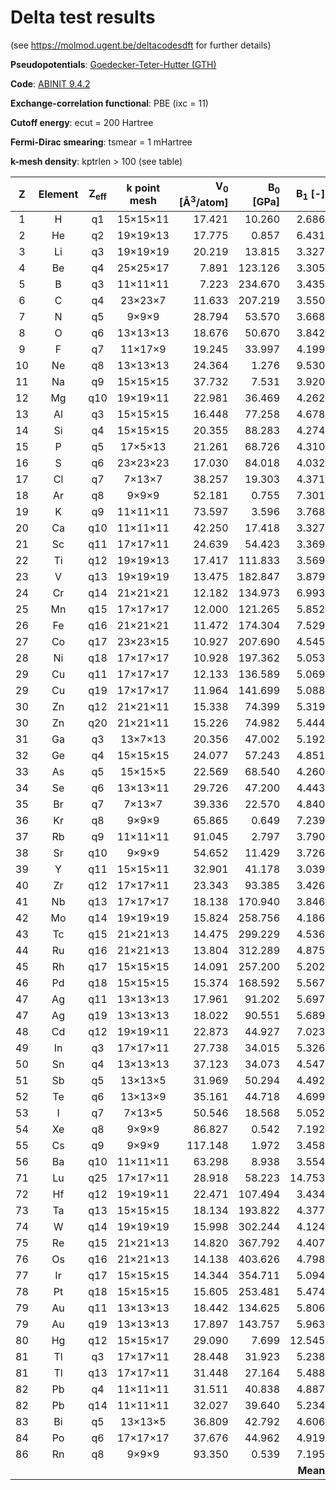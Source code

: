 # Delta test results

(see https://molmod.ugent.be/deltacodesdft for further details)

**Pseudopotentials**: [Goedecker-Teter-Hutter (GTH)](https://github.com/cp2k/cp2k-data/tree/413cdf9f270c8af920b6cab189d14e21a15e70ea/potentials/Goedecker/abinit/pbe)

**Code**: [ABINIT 9.4.2](https://www.abinit.org)

**Exchange-correlation functional**: PBE (ixc = 11)

**Cutoff energy**: ecut = 200 Hartree

**Fermi-Dirac smearing**: tsmear = 1 mHartree

**k-mesh density**: kptrlen > 100 (see table)

| Z | Element | Z<sub>eff</sub> | k point mesh | V<sub>0</sub> [&Aring;<sup>3</sup>/atom] | B<sub>0</sub> [GPa] | B<sub>1</sub> [-] | Delta [meV/atom] |
|  :---: | :---: | :---: | :---: | ---: | ---: | ---: | ---: |
|   1 |  H |   q1 | 15&times;15&times;11 |   17.421 |   10.260 |    2.686 |    0.072 |
|   2 | He |   q2 | 19&times;19&times;13 |   17.775 |    0.857 |    6.431 |    0.001 |
|   3 | Li |   q3 | 19&times;19&times;19 |   20.219 |   13.815 |    3.327 |    0.003 |
|   4 | Be |   q4 | 25&times;25&times;17 |    7.891 |  123.126 |    3.305 |    0.484 |
|   5 |  B |   q3 | 11&times;11&times;11 |    7.223 |  234.670 |    3.435 |    0.923 |
|   6 |  C |   q4 |  23&times;23&times;7 |   11.633 |  207.219 |    3.550 |    0.212 |
|   7 |  N |   q5 |    9&times;9&times;9 |   28.794 |   53.570 |    3.668 |    1.093 |
|   8 |  O |   q6 | 13&times;13&times;13 |   18.676 |   50.670 |    3.842 |    1.290 |
|   9 |  F |   q7 |  11&times;17&times;9 |   19.245 |   33.997 |    4.199 |    0.595 |
|  10 | Ne |   q8 | 13&times;13&times;13 |   24.364 |    1.276 |    9.530 |    0.021 |
|  11 | Na |   q9 | 15&times;15&times;15 |   37.732 |    7.531 |    3.920 |    0.437 |
|  12 | Mg |  q10 | 19&times;19&times;11 |   22.981 |   36.469 |    4.262 |    0.389 |
|  13 | Al |   q3 | 15&times;15&times;15 |   16.448 |   77.258 |    4.678 |    0.544 |
|  14 | Si |   q4 | 15&times;15&times;15 |   20.355 |   88.283 |    4.274 |    1.906 |
|  15 |  P |   q5 |  17&times;5&times;13 |   21.261 |   68.726 |    4.310 |    3.139 |
|  16 |  S |   q6 | 23&times;23&times;23 |   17.030 |   84.018 |    4.032 |    2.836 |
|  17 | Cl |   q7 |   7&times;13&times;7 |   38.257 |   19.303 |    4.371 |    2.644 |
|  18 | Ar |   q8 |    9&times;9&times;9 |   52.181 |    0.755 |    7.301 |    0.033 |
|  19 |  K |   q9 | 11&times;11&times;11 |   73.597 |    3.596 |    3.768 |    0.081 |
|  20 | Ca |  q10 | 11&times;11&times;11 |   42.250 |   17.418 |    3.327 |    0.212 |
|  21 | Sc |  q11 | 17&times;17&times;11 |   24.639 |   54.423 |    3.369 |    0.225 |
|  22 | Ti |  q12 | 19&times;19&times;13 |   17.417 |  111.833 |    3.569 |    0.653 |
|  23 |  V |  q13 | 19&times;19&times;19 |   13.475 |  182.847 |    3.879 |    0.956 |
|  24 | Cr |  q14 | 21&times;21&times;21 |   12.182 |  134.973 |    6.993 |   13.836 |
|  25 | Mn |  q15 | 17&times;17&times;17 |   12.000 |  121.265 |    5.852 |   15.628 |
|  26 | Fe |  q16 | 21&times;21&times;21 |   11.472 |  174.304 |    7.529 |    5.396 |
|  27 | Co |  q17 | 23&times;23&times;15 |   10.927 |  207.690 |    4.545 |    2.930 |
|  28 | Ni |  q18 | 17&times;17&times;17 |   10.928 |  197.362 |    5.053 |    1.599 |
|  29 | Cu |  q11 | 17&times;17&times;17 |   12.133 |  136.589 |    5.069 |   (5.341)|
|  29 | Cu |  q19 | 17&times;17&times;17 |   11.964 |  141.699 |    5.088 |    0.258 |
|  30 | Zn |  q12 | 21&times;21&times;11 |   15.338 |   74.399 |    5.319 |   (2.349)|
|  30 | Zn |  q20 | 21&times;21&times;11 |   15.226 |   74.982 |    5.444 |    0.539 |
|  31 | Ga |   q3 |  13&times;7&times;13 |   20.356 |   47.002 |    5.192 |    0.508 |
|  32 | Ge |   q4 | 15&times;15&times;15 |   24.077 |   57.243 |    4.851 |    2.021 |
|  33 | As |   q5 |  15&times;15&times;5 |   22.569 |   68.540 |    4.260 |    0.291 |
|  34 | Se |   q6 | 13&times;13&times;11 |   29.726 |   47.200 |    4.443 |    0.180 |
|  35 | Br |   q7 |   7&times;13&times;7 |   39.336 |   22.570 |    4.840 |    0.544 |
|  36 | Kr |   q8 |    9&times;9&times;9 |   65.865 |    0.649 |    7.239 |    0.021 |
|  37 | Rb |   q9 | 11&times;11&times;11 |   91.045 |    2.797 |    3.790 |    0.106 |
|  38 | Sr |  q10 |    9&times;9&times;9 |   54.652 |   11.429 |    3.726 |    0.331 |
|  39 |  Y |  q11 | 15&times;15&times;11 |   32.901 |   41.178 |    3.039 |    0.509 |
|  40 | Zr |  q12 | 17&times;17&times;11 |   23.343 |   93.385 |    3.426 |    0.824 |
|  41 | Nb |  q13 | 17&times;17&times;17 |   18.138 |  170.940 |    3.846 |    0.120 |
|  42 | Mo |  q14 | 19&times;19&times;19 |   15.824 |  258.756 |    4.186 |    2.091 |
|  43 | Tc |  q15 | 21&times;21&times;13 |   14.475 |  299.229 |    4.536 |    2.543 |
|  44 | Ru |  q16 | 21&times;21&times;13 |   13.804 |  312.289 |    4.875 |    2.857 |
|  45 | Rh |  q17 | 15&times;15&times;15 |   14.091 |  257.200 |    5.202 |    2.867 |
|  46 | Pd |  q18 | 15&times;15&times;15 |   15.374 |  168.592 |    5.567 |    2.374 |
|  47 | Ag |  q11 | 13&times;13&times;13 |   17.961 |   91.202 |    5.697 |   (2.335)|
|  47 | Ag |  q19 | 13&times;13&times;13 |   18.022 |   90.551 |    5.689 |    3.525 |
|  48 | Cd |  q12 | 19&times;19&times;11 |   22.873 |   44.927 |    7.023 |    0.416 |
|  49 | In |   q3 | 17&times;17&times;11 |   27.738 |   34.015 |    5.326 |    2.041 |
|  50 | Sn |   q4 | 13&times;13&times;13 |   37.123 |   34.073 |    4.547 |    2.301 |
|  51 | Sb |   q5 |  13&times;13&times;5 |   31.969 |   50.294 |    4.492 |    2.633 |
|  52 | Te |   q6 |  13&times;13&times;9 |   35.161 |   44.718 |    4.699 |    1.809 |
|  53 |  I |   q7 |   7&times;13&times;5 |   50.546 |   18.568 |    5.052 |    1.274 |
|  54 | Xe |   q8 |    9&times;9&times;9 |   86.827 |    0.542 |    7.192 |    0.020 |
|  55 | Cs |   q9 |    9&times;9&times;9 |  117.148 |    1.972 |    3.458 |    0.054 |
|  56 | Ba |  q10 | 11&times;11&times;11 |   63.298 |    8.938 |    3.554 |    0.318 |
|  71 | Lu |  q25 | 17&times;17&times;11 |   28.918 |   58.223 |   14.753 |    1.766 |
|  72 | Hf |  q12 | 19&times;19&times;11 |   22.471 |  107.494 |    3.434 |    1.442 |
|  73 | Ta |  q13 | 15&times;15&times;15 |   18.134 |  193.822 |    4.377 |    6.271 |
|  74 |  W |  q14 | 19&times;19&times;19 |   15.998 |  302.244 |    4.124 |    9.387 |
|  75 | Re |  q15 | 21&times;21&times;13 |   14.820 |  367.792 |    4.407 |   11.023 |
|  76 | Os |  q16 | 21&times;21&times;13 |   14.138 |  403.626 |    4.798 |   12.425 |
|  77 | Ir |  q17 | 15&times;15&times;15 |   14.344 |  354.711 |    5.094 |   12.005 |
|  78 | Pt |  q18 | 15&times;15&times;15 |   15.605 |  253.481 |    5.474 |    1.991 |
|  79 | Au |  q11 | 13&times;13&times;13 |   18.442 |  134.625 |    5.806 |  (14.027)|
|  79 | Au |  q19 | 13&times;13&times;13 |   17.897 |  143.757 |    5.963 |    2.313 |
|  80 | Hg |  q12 | 15&times;15&times;17 |   29.090 |    7.699 |   12.545 |    0.891 |
|  81 | Tl |   q3 | 17&times;17&times;11 |   28.448 |   31.923 |    5.238 |  (18.810)|
|  81 | Tl |  q13 | 17&times;17&times;11 |   31.448 |   27.164 |    5.488 |    0.357 |
|  82 | Pb |   q4 | 11&times;11&times;11 |   31.511 |   40.838 |    4.887 |   (4.257)|
|  82 | Pb |  q14 | 11&times;11&times;11 |   32.027 |   39.640 |    5.234 |    0.287 |
|  83 | Bi |   q5 |  13&times;13&times;5 |   36.809 |   42.792 |    4.606 |    0.902 |
|  84 | Po |   q6 | 17&times;17&times;17 |   37.676 |   44.962 |    4.919 |    0.868 |
|  86 | Rn |   q8 |    9&times;9&times;9 |   93.350 |    0.539 |    7.195 |    0.073 |
|     |    |      |                      |          |          | **Mean** | **2.162** |
